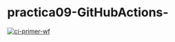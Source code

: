 # practica09-GitHubActions-

[![ci-primer-wf](https://github.com/jearansa/practica09-GitHubActions/actions/workflows/ci-primer-wf.yml/badge.svg)](https://github.com/jearansa/practica09-GitHubActions/actions/workflows/ci-primer-wf.yml)
